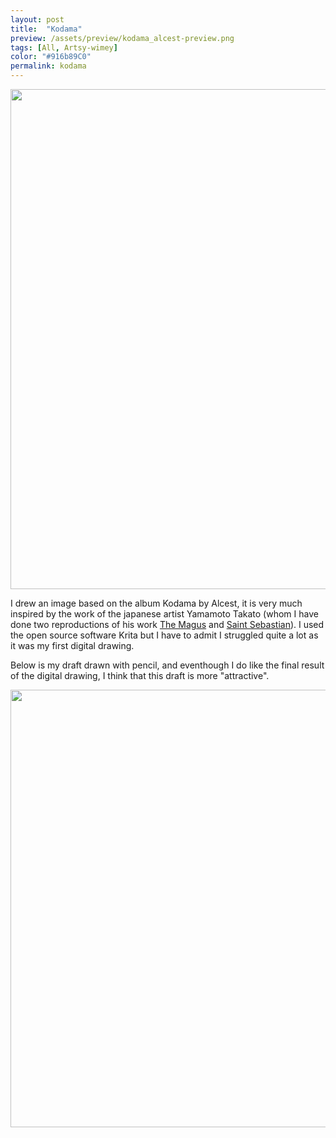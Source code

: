 ```yaml
---
layout: post
title:  "Kodama"
preview: /assets/preview/kodama_alcest-preview.png
tags: [All, Artsy-wimey]
color: "#916b89C0"
permalink: kodama
---
```

<p align="center">
<a href="/assets/kodama_alcest.png">
    <img src="/assets/kodama_alcest.png" width="800"/>
</a>
</p>
I drew an image based on the album Kodama by Alcest, it is very much inspired by the work of the japanese artist Yamamoto Takato (whom I have done two reproductions of his work <a href="magus">The Magus</a> and <a href="saintsebastian">Saint Sebastian</a>). I used the open source software Krita but I have to admit I struggled quite a lot as it was my first digital drawing. 

Below is my draft drawn with pencil, and eventhough I do like the final result of the digital drawing, I think that this draft is more "attractive".

<p align="center">
<a href="/assets/kodama_alcest_draft.png">
	   <img src="/assets/kodama_alcest_draft.png" width="700"/>
</a>
</p>
